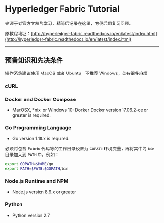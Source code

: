 # Hyperledger Fabric Tutorial

来源于对官方文档的学习，精简后记录在这里，方便后期复习回顾。

原教程地址：[http://hyperledger-fabric.readthedocs.io/en/latest/index.html](http://hyperledger-fabric.readthedocs.io/en/latest/index.html)

---

## 预备知识和先决条件

操作系统建议使用 MacOS 或者 Ubuntu，不推荐 Windows，会有很多麻烦

### cURL

### Docker and Docker Compose

- MacOSX, *nix, or Windows 10: Docker Docker version 17.06.2-ce or greater is required.

### Go Programming Language

- Go version 1.10.x is required.

必须将包含 Fabric 代码等的工作目录设置为 `GOPATH` 环境变量，再将其中的 `bin` 目录加入到 `PATH` 中，例如：

```bash
export GOPATH=$HOME/go
export PATH=$PATH:$GOPATH/bin
```

### Node.js Runtime and NPM

- Node.js version 8.9.x or greater

### Python

- Python version 2.7